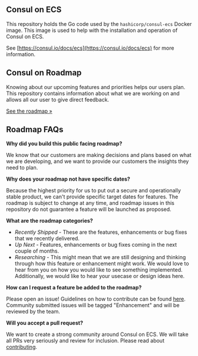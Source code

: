 ## Consul on ECS

This repository holds the Go code used by the `hashicorp/consul-ecs` Docker image.
This image is used to help with the installation and operation of Consul on ECS.

See [https://consul.io/docs/ecs](https://consul.io/docs/ecs) for more information.

## Consul on Roadmap

Knowing about our upcoming features and priorities helps our users plan. This repository contains information about what we are working on and allows all our user to give direct feedback.


[See the roadmap »](https://github.com/hashicorp/consul-ecs/projects/1)

## Roadmap FAQs
**Why did you build this public facing roadmap?**

We know that our customers are making decisions and plans based on what we are developing, and we want to provide our customers the insights they need to plan.

**Why does your roadmap not have specific dates?**

Because the highest priority for us to put out a secure and operationally stable product, we can't provide specific target dates for features. The roadmap is subject to change at any time, and roadmap issues in this repository do not guarantee a feature will be launched as proposed.

**What are the roadmap categories?**
* *Recently Shipped* - These are the features, enhancements or bug fixes that we recently delivered.
* *Up Next* - Features, enhancements or bug fixes coming in the next couple of months.
* *Researching* - This might mean that we are still designing and thinking through how this feature or enhancement might work. We would love to hear from you on how you would like to see something implemented. Additionally, we would like to hear your usecase or design ideas here.


**How can I request a feature be added to the roadmap?**

Please open an issue!  Guidelines on how to contribute can be found [here](/CONTRIBUTING.md). Community submitted issues will be tagged "Enhancement" and will be reviewed by the team.

**Will you accept a pull request?**

We want to create a strong community around Consul on ECS. We will take all PRs very seriously and review for inclusion. Please read about [contributing](/CONTRIBUTING.md).
